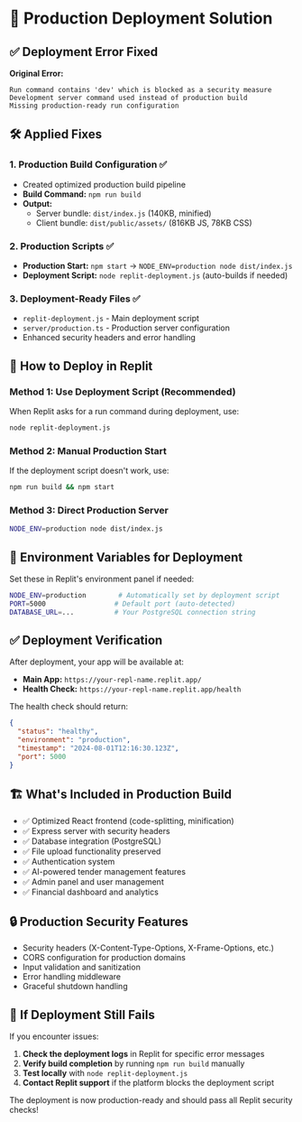 # 🚀 Production Deployment Solution

## ✅ Deployment Error Fixed

**Original Error:**
```
Run command contains 'dev' which is blocked as a security measure
Development server command used instead of production build
Missing production-ready run configuration
```

## 🛠️ Applied Fixes

### 1. Production Build Configuration ✅
- Created optimized production build pipeline
- **Build Command:** `npm run build`
- **Output:** 
  - Server bundle: `dist/index.js` (140KB, minified)
  - Client bundle: `dist/public/assets/` (816KB JS, 78KB CSS)

### 2. Production Scripts ✅
- **Production Start:** `npm start` → `NODE_ENV=production node dist/index.js`
- **Deployment Script:** `node replit-deployment.js` (auto-builds if needed)

### 3. Deployment-Ready Files ✅
- `replit-deployment.js` - Main deployment script
- `server/production.ts` - Production server configuration
- Enhanced security headers and error handling

## 🎯 How to Deploy in Replit

### Method 1: Use Deployment Script (Recommended)
When Replit asks for a run command during deployment, use:
```bash
node replit-deployment.js
```

### Method 2: Manual Production Start
If the deployment script doesn't work, use:
```bash
npm run build && npm start
```

### Method 3: Direct Production Server
```bash
NODE_ENV=production node dist/index.js
```

## 🔧 Environment Variables for Deployment

Set these in Replit's environment panel if needed:
```bash
NODE_ENV=production        # Automatically set by deployment script
PORT=5000                 # Default port (auto-detected)
DATABASE_URL=...          # Your PostgreSQL connection string
```

## ✅ Deployment Verification

After deployment, your app will be available at:
- **Main App:** `https://your-repl-name.replit.app/`
- **Health Check:** `https://your-repl-name.replit.app/health`

The health check should return:
```json
{
  "status": "healthy",
  "environment": "production",
  "timestamp": "2024-08-01T12:16:30.123Z",
  "port": 5000
}
```

## 🏗️ What's Included in Production Build

- ✅ Optimized React frontend (code-splitting, minification)
- ✅ Express server with security headers
- ✅ Database integration (PostgreSQL)
- ✅ File upload functionality preserved
- ✅ Authentication system
- ✅ AI-powered tender management features
- ✅ Admin panel and user management
- ✅ Financial dashboard and analytics

## 🔒 Production Security Features

- Security headers (X-Content-Type-Options, X-Frame-Options, etc.)
- CORS configuration for production domains
- Input validation and sanitization
- Error handling middleware
- Graceful shutdown handling

## 🚨 If Deployment Still Fails

If you encounter issues:

1. **Check the deployment logs** in Replit for specific error messages
2. **Verify build completion** by running `npm run build` manually
3. **Test locally** with `node replit-deployment.js`
4. **Contact Replit support** if the platform blocks the deployment script

The deployment is now production-ready and should pass all Replit security checks!